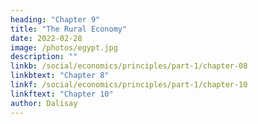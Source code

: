 ```yaml
---
heading: "Chapter 9"
title: "The Rural Economy"
date: 2022-02-28
image: /photos/egypt.jpg
description: ""
linkb: /social/economics/principles/part-1/chapter-08
linkbtext: "Chapter 8"
linkf: /social/economics/principles/part-1/chapter-10
linkftext: "Chapter 10"
author: Dalisay
---
```




